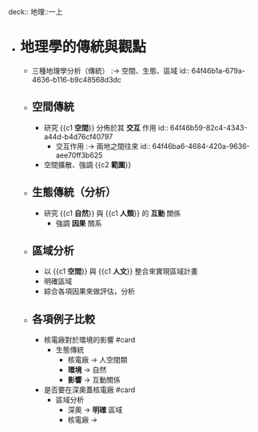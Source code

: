deck:: 地理::一上

- # 地理學的傳統與觀點
	- 三種地理學分析（傳統） :-> 空間、生態、區域
	  id:: 64f46b1a-679a-4636-b116-b9c48568d3dc
	- ## 空間傳統
		- 研究 {{c1 **空間**}} 分佈於其 **交互** 作用
		  id:: 64f46b59-82c4-4343-a44d-b4d76cf40797
			- 交互作用 :-> 兩地之間往來
			  id:: 64f46ba6-4684-420a-9636-aee70ff3b625
		- 空間擴散、強調 {{c2 **範圍**}}
	- ## 生態傳統（分析）
		- 研究 {{c1 **自然**}} 與 {{c1 **人類**}} 的 **互動** 關係
			- 強調 **因果** 關系
	- ## 區域分析
		- 以 {{c1 **空間**}} 與 {{c1 **人文**}} 整合來實現區域計畫
		- 明確區域
		- 綜合各項因果來做評估，分析
	- ## 各項例子比較
		- 核電廠對於環境的影響 #card
			- 生態傳統
				- 核電廠 -> 人空間類
				- **環境** -> 自然
				- **影響** -> 互動關係
		- 是否要在深奧蓋核電廠 #card
			- 區域分析
				- 深奧 -> **明確** 區域
				- 核電廠 ->